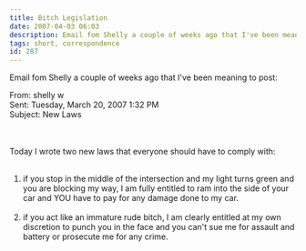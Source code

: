 ```yaml
---
title: Bitch Legislation
date: 2007-04-03 06:03
description: Email fom Shelly a couple of weeks ago that I've been meaning to post.
tags: short, correspondence
id: 287
---
```

Email fom Shelly a couple of weeks ago that I've been meaning to post:

From: shelly w <br>
Sent: Tuesday, March 20, 2007 1:32 PM<br>
Subject: New Laws<br>
<br><br>

Today I wrote two new laws that everyone should have to comply with:
<br><br>
1.  if you stop in the middle of the intersection and my light turns green and you are blocking my way, I am fully entitled to ram into the side of your car and YOU have to pay for any damage done to my car.
<br><br>
2.  if you act like an immature rude bitch, I am clearly entitled at my own discretion to punch you in the face and you can't sue me for assault and battery or prosecute me for any crime.